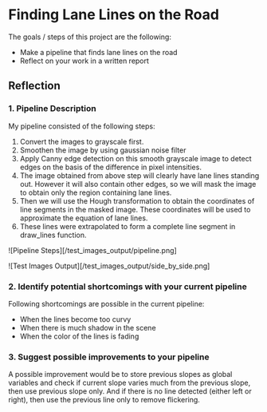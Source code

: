 # **Finding Lane Lines on the Road**

The goals / steps of this project are the following:
* Make a pipeline that finds lane lines on the road
* Reflect on your work in a written report

## Reflection

### 1. Pipeline Description

My pipeline consisted of the following steps:

1. Convert the images to grayscale first.
2. Smoothen the image by using gaussian noise filter
3. Apply Canny edge detection on this smooth grayscale image to detect edges on the basis of the difference in pixel intensities.
4. The image obtained from above step will clearly have lane lines standing out. However it will also contain other edges, so we will mask the image to obtain only the region containing lane lines.
5. Then we will use the Hough transformation to obtain the coordinates of line segments in the masked image. These coordinates will be used to approximate the equation of lane lines.
6. These lines were extrapolated to form a complete line segment in draw_lines function.

![Pipeline Steps][/test_images_output/pipeline.png]

![Test Images Output][/test_images_output/side_by_side.png]

### 2. Identify potential shortcomings with your current pipeline

Following shortcomings are possible in the current pipeline:
- When the lines become too curvy
- When there is much shadow in the scene
- When the color of the lines is fading

### 3. Suggest possible improvements to your pipeline

A possible improvement would be to store previous slopes as global variables and check if current slope varies much from the previous slope, then use previous slope only. And if there is no line detected (either left or right), then use the previous line only to remove flickering.